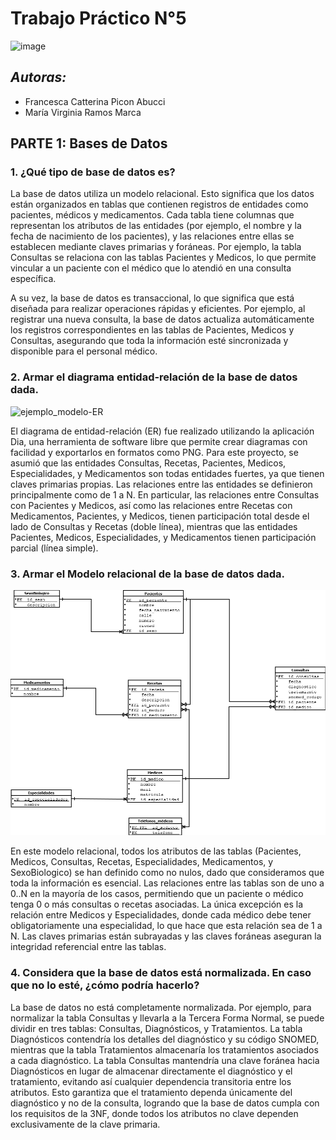 # Trabajo Práctico N°5
![image](https://github.com/user-attachments/assets/f2e54dc0-6027-4cd7-817a-a42e47570113)

## _Autoras:_ 
* Francesca Catterina Picon Abucci
* María Virginia Ramos Marca

## **PARTE 1:** Bases de Datos

### 1. ¿Qué tipo de base de datos es? 

La base de datos utiliza un modelo relacional. Esto significa que los datos están organizados en tablas que contienen registros de entidades como pacientes, médicos y medicamentos. Cada tabla tiene columnas que representan los atributos de las entidades (por ejemplo, el nombre y la fecha de nacimiento de los pacientes), y las relaciones entre ellas se establecen mediante claves primarias y foráneas. Por ejemplo, la tabla Consultas se relaciona con las tablas Pacientes y Medicos, lo que permite vincular a un paciente con el médico que lo atendió en una consulta específica.

A su vez, la base de datos es transaccional, lo que significa que está diseñada para realizar operaciones rápidas y eficientes. Por ejemplo, al registrar una nueva consulta, la base de datos actualiza automáticamente los registros correspondientes en las tablas de Pacientes, Medicos y Consultas, asegurando que toda la información esté sincronizada y disponible para el personal médico.

### 2. Armar el diagrama entidad-relación de la base de datos dada. 
<img src="imágenes/Diagrama.png" alt="ejemplo_modelo-ER" style="width:500px;"/>

El diagrama de entidad-relación (ER) fue realizado utilizando la aplicación Dia, una herramienta de software libre que permite crear diagramas con facilidad y exportarlos en formatos como PNG. Para este proyecto, se asumió que las entidades Consultas, Recetas, Pacientes, Medicos, Especialidades, y Medicamentos son todas entidades fuertes, ya que tienen claves primarias propias. Las relaciones entre las entidades se definieron principalmente como de 1 a N. En particular, las relaciones entre Consultas con Pacientes y Medicos, así como las relaciones entre Recetas con Medicamentos, Pacientes, y Medicos, tienen participación total desde el lado de Consultas y Recetas (doble línea), mientras que las entidades Pacientes, Medicos, Especialidades, y Medicamentos tienen participación parcial (línea simple).

### 3. Armar el Modelo relacional de la base de datos dada.
![modelo_relacional](imágenes/Modelo.png)

En este modelo relacional, todos los atributos de las tablas (Pacientes, Medicos, Consultas, Recetas, Especialidades, Medicamentos, y SexoBiologico) se han definido como no nulos, dado que consideramos que toda la información es esencial. Las relaciones entre las tablas son de uno a 0..N en la mayoría de los casos, permitiendo que un paciente o médico tenga 0 o más consultas o recetas asociadas. La única excepción es la relación entre Medicos y Especialidades, donde cada médico debe tener obligatoriamente una especialidad, lo que hace que esta relación sea de 1 a N. Las claves primarias están subrayadas y las claves foráneas aseguran la integridad referencial entre las tablas.

### 4. Considera que la base de datos está normalizada. En caso que no lo esté, ¿cómo podría hacerlo?

La base de datos no está completamente normalizada. Por ejemplo, para normalizar la tabla Consultas y llevarla a la Tercera Forma Normal, se puede dividir en tres tablas: Consultas, Diagnósticos, y Tratamientos. La tabla Diagnósticos contendría los detalles del diagnóstico y su código SNOMED, mientras que la tabla Tratamientos almacenaría los tratamientos asociados a cada diagnóstico. La tabla Consultas mantendría una clave foránea hacia Diagnósticos en lugar de almacenar directamente el diagnóstico y el tratamiento, evitando así cualquier dependencia transitoria entre los atributos. Esto garantiza que el tratamiento dependa únicamente del diagnóstico y no de la consulta, logrando que la base de datos cumpla con los requisitos de la 3NF, donde todos los atributos no clave dependen exclusivamente de la clave primaria.